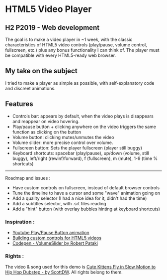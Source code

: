 # HTML5 Video Player

## H2 P2019 - Web development
The goal is to make a video player in ~1 week, with the classic characteristics of HTML5 video controls (play/pause, volume control, fullscreen, etc.) plus any bonus functionality I can think of.
The player must be compatible with every HTML5-ready web browser.

## My take on the subject
I tried to make a player as simple as possible, with self-explanatory code and
discreet animations.  

## Features
- Controls bar: appears by default, when the video plays is disappears and reappear on video hovering.
- Play/pause button + clicking anywhere on the video triggers the same function as clicking on the button
- Volume button: clicking mutes/unmutes the video
- Volume slider: more precise control over volume.
- Fullscreen button: Sets the player fullscreen (player still buggy)
- Keyboard shortcuts: spacebar (play/pause), up/down (volume, still buggy), left/right (rewinf/forward), f (fullscreen), m (mute), 1-9 (time % shortcuts)

---
Roadmap and issues :
- Have custom controls on fullscreen, instead of default browser controls
- Tune the timeline to have a cursor and some "wave" animation going on
- Add a quality selector (I had a nice idea for it, didn't had the time)
- Add a subtitles selector, with .srt files reading
- Add a "hint" button (with overlay bubbles hinting at keyboard shortcuts)


### Inspiration :
- [Youtube Play/Pause Button animation](http://codepen.io/aralon/pen/NqGWXZ)
- [Building custom controls for HTML5 videos](http://blog.teamtreehouse.com/building-custom-controls-for-html5-videos)
- [Codepen - VolumeSlider by Robert Pataki](http://codepen.io/heartcode/pen/sywuk)

### Rights : 
The video & song used for this demo is [Cute Kittens Fly in Slow Motion to Hip Hop Dubstep - by ScottDW](https://www.youtube.com/watch?v=3oem-M2tQU4). All rights belong to them.